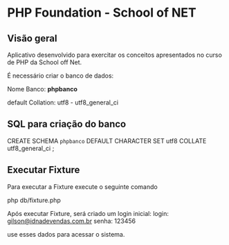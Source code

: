 PHP Foundation - School of NET
==============================

Visão geral
-----------

Aplicativo desenvolvido para exercitar os conceitos apresentados no curso de PHP da School off Net.


É necessário criar o banco de dados:

Nome Banco: **phpbanco**

default Collation: utf8 - utf8_general_ci


SQL para criação do banco
-------------------------

CREATE SCHEMA `phpbanco` DEFAULT CHARACTER SET utf8 COLLATE utf8_general_ci ;


Executar Fixture
----------------

Para executar a Fixture execute o seguinte comando

php db/fixture.php


Após executar Fixture, será criado um login inicial:
login: gilson@idnadevendas.com.br
senha: 123456

use esses dados para acessar o sistema.







